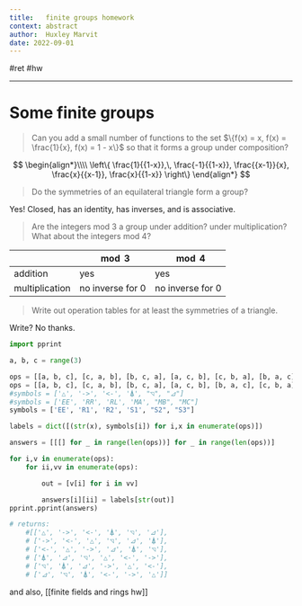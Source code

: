 ```yaml
---
title:   finite groups homework
context: abstract
author:  Huxley Marvit
date: 2022-09-01
---
```


#ret #hw 

***
# Some finite groups
> Can you add a small number of functions to the set $\{f(x) = x, f(x) = \frac{1}{x}, f(x) = 1 - x\}$ so that it forms a group under composition?

$$
\begin{align*}\\\\
\left\{
\frac{1}{{1-x}},\, \frac{-1}{{1-x}},
\frac{{x-1}}{x}, \frac{x}{{x-1}},
\frac{x}{{1-x}}
\right\}
\end{align*}
$$

> Do the symmetries of an equilateral triangle form a group?

Yes! Closed, has an identity, has inverses, and is associative.

> Are the integers mod 3 a group under addition? under multiplication? What about the integers mod 4?

|                | $\mod 3$         | $\mod 4$         |
| -------------- | ---------------- | ---------------- |
| addition       | yes              | yes              |
| multiplication | no inverse for 0 | no inverse for 0 | 

> Write out operation tables for at least the symmetries of a triangle.

Write? No thanks.
```python
import pprint

a, b, c = range(3)

ops = [[a, b, c], [c, a, b], [b, c, a], [a, c, b], [c, b, a], [b, a, c]]
ops = [[a, b, c], [c, a, b], [b, c, a], [a, c, b], [b, a, c], [c, b, a]]
#symbols = ['△', '->', '<-', '⍋', "◹", "⊿"]
#symbols = ['EE', 'RR', 'RL', 'MA', "MB", "MC"]
symbols = ['EE', 'R1', 'R2', 'S1', "S2", "S3"]

labels = dict([(str(x), symbols[i]) for i,x in enumerate(ops)])

answers = [[[] for _ in range(len(ops))] for _ in range(len(ops))]

for i,v in enumerate(ops):
    for ii,vv in enumerate(ops):

        out = [v[i] for i in vv]

        answers[i][ii] = labels[str(out)]
pprint.pprint(answers)

# returns:
	#[['△', '->', '<-', '⍋', '◹', '⊿'],
	# ['->', '<-', '△', '◹', '⊿', '⍋'],
	# ['<-', '△', '->', '⊿', '⍋', '◹'],
	# ['⍋', '⊿', '◹', '△', '<-', '->'],
	# ['◹', '⍋', '⊿', '->', '△', '<-'],
	# ['⊿', '◹', '⍋', '<-', '->', '△']]
```


and also, [[finite fields and rings hw]] 

